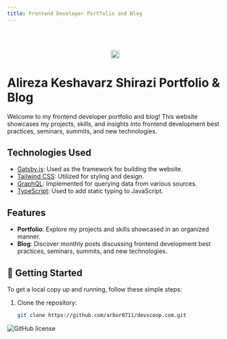 ```yaml
---
title: Frontend Developer Portfolio and Blog
---
```

<br/>
<br/>
<p align="center">
  <a href="https://www.devscoops.com">
    <img alt="devscoops" src="https://www.devscoops.com/static/520ab6a6904eaba9ffb863fb5f087d1b/71959/logo-dark.webp" height="20" />
  </a>
</p>

# Alireza Keshavarz Shirazi Portfolio & Blog


Welcome to my frontend developer portfolio and blog! This website showcases my projects, skills, and insights into frontend development best practices, seminars, summits, and new technologies.

## Technologies Used


- [Gatsby.js](https://www.gatsbyjs.com/): Used as the framework for building the website.
- [Tailwind CSS](https://tailwindcss.com/): Utilized for styling and design.
- [GraphQL](https://graphql.org/): Implemented for querying data from various sources.
- [TypeScript](https://www.typescriptlang.org/): Used to add static typing to JavaScript.
 




## Features

- **Portfolio**: Explore my projects and skills showcased in an organized manner.
- **Blog**: Discover monthly posts discussing frontend development best practices, seminars, summits, and new technologies.

## 🚀 Getting Started

To get a local copy up and running, follow these simple steps:

1. Clone the repository:

   ```bash
   git clone https://github.com/arbor0711/devscoop.com.git

![GitHub license](https://img.shields.io/badge/license-MIT-blue.svg)
